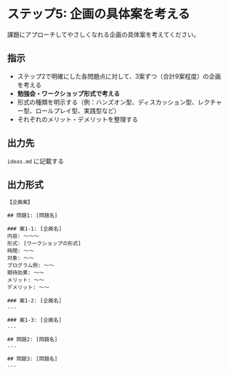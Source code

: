 # ステップ5: 企画の具体案を考える

課題にアプローチしてやさしくなれる企画の具体案を考えてください。

## 指示

- ステップ2で明確にした各問題点に対して、3案ずつ（合計9案程度）の企画を考える
- **勉強会・ワークショップ形式で考える**
- 形式の種類を明示する（例：ハンズオン型、ディスカッション型、レクチャー型、ロールプレイ型、実践型など）
- それぞれのメリット・デメリットを整理する

## 出力先

`ideas.md` に記載する

## 出力形式

```
【企画案】

## 問題1: [問題名]

### 案1-1: [企画名]
内容: 〜〜〜
形式: [ワークショップの形式]
時間: 〜〜
対象: 〜〜
プログラム例: 〜〜
期待効果: 〜〜
メリット: 〜〜
デメリット: 〜〜

### 案1-2: [企画名]
...

### 案1-3: [企画名]
...

## 問題2: [問題名]
...

## 問題3: [問題名]
...
```

